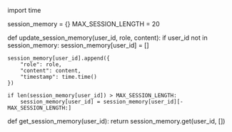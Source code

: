 import time

session_memory = {}
MAX_SESSION_LENGTH = 20

def update_session_memory(user_id, role, content):
    if user_id not in session_memory:
        session_memory[user_id] = []

    session_memory[user_id].append({
        "role": role,
        "content": content,
        "timestamp": time.time()
    })

    if len(session_memory[user_id]) > MAX_SESSION_LENGTH:
        session_memory[user_id] = session_memory[user_id][-MAX_SESSION_LENGTH:]

def get_session_memory(user_id):
    return session_memory.get(user_id, [])
